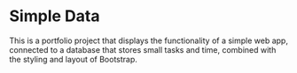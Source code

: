 # Simple Data
This is a portfolio project that displays the functionality of a
simple web app, connected to a database that stores small tasks and time, combined with the styling
and layout of Bootstrap.
